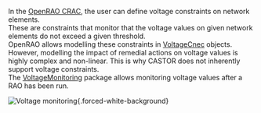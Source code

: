 In the [OpenRAO CRAC](/input-data/crac/json.md), the user can define voltage constraints on network elements.  
These are constraints that monitor that the voltage values on given network elements do not exceed a given
threshold.  
OpenRAO allows modelling these constraints in [VoltageCnec](/input-data/crac/json.md#voltage-cnecs) objects.  
However, modelling the impact of remedial actions on voltage values is highly complex and non-linear. This is why CASTOR
does not inherently support voltage constraints.  
The [VoltageMonitoring](https://github.com/powsybl/powsybl-open-rao/tree/main/monitoring/voltage-monitoring)
package allows monitoring voltage values after a RAO has been run.

![Voltage monitoring](/_static/img/voltage_monitoring.png){.forced-white-background}